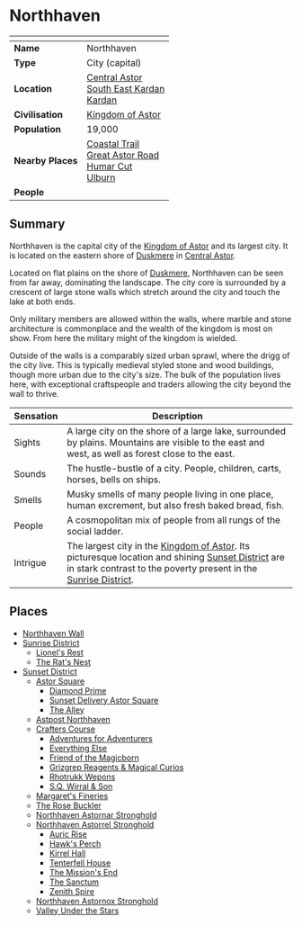 # Northhaven

| []() | |
| --- | --- |
| **Name** | Northhaven |
| **Type** | City (capital) |
| **Location** | [Central Astor](../regions/central-astor.md)<br>[South East Kardan](../regions/south-east-kardan.md)<br>[Kardan](../continents/kardan.md) |
| **Civilisation** | [Kingdom of Astor](../../civilisations/kingdom-of-astor/kingdom-of-astor.md) |
| **Population** | 19,000 |
| **Nearby Places** | [Coastal Trail](../roads/coastal-trail.md)<br>[Great Astor Road](../roads/great-astor-road.md)<br>[Humar Cut](../roads/humar-cut.md)<br>[Ulburn](../villages/ulburn.md) |
| **People** | |

## Summary

Northhaven is the capital city of the [Kingdom of Astor](../../civilisations/kingdom-of-astor/kingdom-of-astor.md) and its largest city. It is located on the eastern shore of [Duskmere](../rivers-lakes/duskmere.md) in [Central Astor](../regions/central-astor.md).

Located on flat plains on the shore of [Duskmere](../rivers-lakes/duskmere.md), Northhaven can be seen from far away, dominating the landscape. The city core is surrounded by a crescent of large stone walls which stretch around the city and touch the lake at both ends.

Only military members are allowed within the walls, where marble and stone architecture is commonplace and the wealth of the kingdom is most on show. From here the military might of the kingdom is wielded.

Outside of the walls is a comparably sized urban sprawl, where the drigg of the city live. This is typically medieval styled stone and wood buildings, though more urban due to the city's size. The bulk of the population lives here, with exceptional craftspeople and traders allowing the city beyond the wall to thrive.

| Sensation | Description |
| ---- | --- |
| Sights | A large city on the shore of a large lake, surrounded by plains. Mountains are visible to the east and west, as well as forest close to the east. |
| Sounds | The hustle-bustle of a city. People, children, carts, horses, bells on ships. |
| Smells | Musky smells of many people living in one place, human excrement, but also fresh baked bread, fish. |
| People | A cosmopolitan mix of people from all rungs of the social ladder. |
| Intrigue | The largest city in the [Kingdom of Astor](../../civilisations/kingdom-of-astor/kingdom-of-astor.md). Its picturesque location and shining [Sunset District](../districts/sunset-district.md) are in stark contrast to the poverty present in the [Sunrise District](../districts/sunrise-district.md). |

## Places

- [Northhaven Wall](../structures/northhaven-wall.md)
- [Sunrise District](../districts/sunrise-district.md)
  - [Lionel's Rest](../buildings/inns-taverns/lionels-rest.md)
  - [The Rat's Nest](../buildings/inns-taverns/the-rats-nest.md)
- [Sunset District](../districts/sunset-district.md)
  - [Astor Square](../structures/astor-square.md)
    - [Diamond Prime](../buildings/temples/diamond-prime.md)
    - [Sunset Delivery Astor Square](../buildings/shops/sunset-delivery-astor-square.md)
    - [The Alley](../buildings/shops/the-alley.md)
  - [Astpost Northhaven](../buildings/shops/astpost-northhaven.md)
  - [Crafters Course](../streets/crafters-course.md)
    - [Adventures for Adventurers](../buildings/shops/adventures-for-adventurers.md)
    - [Everything Else](../buildings/shops/everything-else.md)
    - [Friend of the Magicborn](../buildings/shops/friend-of-the-magicborn.md)
    - [Grizgrep Reagents & Magical Curios](../buildings/shops/grizgrep-reagents-and-magical-curios.md)
    - [Rhotrukk Wepons](../buildings/shops/rhotrukk-wepons.md)
    - [S.Q. Wirral & Son](../buildings/shops/sq-wirral-and-son.md)
  - [Margaret's Fineries](../buildings/shops/margarets-fineries.md)
  - [The Rose Buckler](../buildings/inns-taverns/the-rose-buckler.md)
  - [Northhaven Astornar Stronghold](../strongholds/northhaven-astornar-stronghold.md)
  - [Northhaven Astorrel Stronghold](../strongholds/northhaven-astorrel-stronghold.md)
    - [Auric Rise](../buildings/auric-rise.md)
    - [Hawk's Perch](../buildings/hawks-perch.md)
    - [Kirrel Hall](../buildings/kirrel-hall.md)
    - [Tenterfell House](../buildings/tenterfell-house.md)
    - [The Mission's End](../buildings/inns-taverns/the-missions-end.md)
    - [The Sanctum](../buildings/the-sanctum.md)
    - [Zenith Spire](../buildings/zenith-spire.md)
  - [Northhaven Astornox Stronghold](../strongholds/northhaven-astornox-stronghold.md)
  - [Valley Under the Stars](../buildings/inns-taverns/valley-under-the-stars.md)
